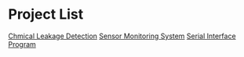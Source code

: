 # Project List
[Chmical Leakage Detection](https://github.com/JeHeeYu/Project/tree/main/Chemical%20Leakage%20Detection) 
[Sensor Monitoring System](https://github.com/JeHeeYu/Project/tree/main/Sensor%20Monitoring%20System)
[Serial Interface Program](https://github.com/JeHeeYu/Project/tree/main/SerialInterface)
